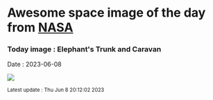 
# Awesome space image of the day from [NASA](https://api.nasa.gov/)

### Today image : Elephant's Trunk and Caravan
Date : 2023-06-08

![](https://apod.nasa.gov/apod/image/2306/ic1396ASI294large_1030.jpg)

<small>Latest update : Thu Jun  8 20:12:02 2023</small>
        